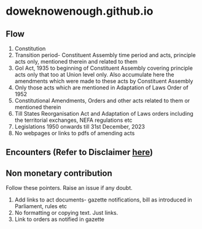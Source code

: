 # doweknowenough.github.io

## Flow
1. Constitution
2. Transition period- Constituent Assembly time period and acts, principle acts only, mentioned therein and related to them
3. GoI Act, 1935 to beginning of Constituent Assembly covering principle acts only that too at Union level only. Also accumulate here the amendments which were made to these acts by Constituent Assembly
4. Only those acts which are mentioned in Adaptation of Laws Order of 1952
5. Constitutional Amendments, Orders and other acts related to them or mentioned therein
6. Till States Reorganisation Act and Adaptation of Laws orders including the territorial exchanges, NEFA regulations etc
7. Legislations 1950 onwards till 31st December, 2023
8. No webpages or links to pdfs of amending acts


## Encounters (Refer to Disclaimer [here](https://doweknowenough.github.io/laws-orders/))

## Non monetary contribution
Follow these pointers. Raise an issue if any doubt.
1. Add links to act documents- gazette notifications, bill as introduced in Parliament, rules etc
2. No formatting or copying text. Just links.
3. Link to orders as notified in gazette